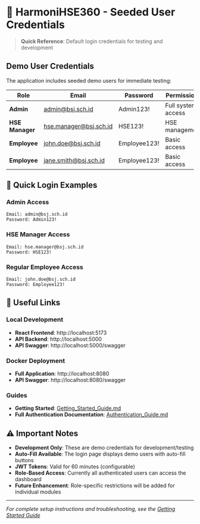 # 🔑 HarmoniHSE360 - Seeded User Credentials

> **Quick Reference**: Default login credentials for testing and development

## Demo User Credentials
The application includes seeded demo users for immediate testing:

| Role | Email | Password | Permissions |
|------|-------|----------|-------------|
| **Admin** | admin@bsj.sch.id | Admin123! | Full system access |
| **HSE Manager** | hse.manager@bsj.sch.id | HSE123! | HSE management |
| **Employee** | john.doe@bsj.sch.id | Employee123! | Basic access |
| **Employee** | jane.smith@bsj.sch.id | Employee123! | Basic access |

## 🚀 Quick Login Examples

### Admin Access
```
Email: admin@bsj.sch.id
Password: Admin123!
```

### HSE Manager Access  
```
Email: hse.manager@bsj.sch.id
Password: HSE123!
```

### Regular Employee Access
```
Email: john.doe@bsj.sch.id
Password: Employee123!
```

## 🔗 Useful Links

### Local Development
- **React Frontend**: http://localhost:5173
- **API Backend**: http://localhost:5000
- **API Swagger**: http://localhost:5000/swagger

### Docker Deployment
- **Full Application**: http://localhost:8080
- **API Swagger**: http://localhost:8080/swagger

### Guides
- **Getting Started**: [Getting_Started_Guide.md](./Getting_Started_Guide.md)
- **Full Authentication Documentation**: [Authentication_Guide.md](./Authentication_Guide.md)

## ⚠️ Important Notes

- **Development Only**: These are demo credentials for development/testing
- **Auto-Fill Available**: The login page displays demo users with auto-fill buttons
- **JWT Tokens**: Valid for 60 minutes (configurable)
- **Role-Based Access**: Currently all authenticated users can access the dashboard
- **Future Enhancement**: Role-specific restrictions will be added for individual modules

---
*For complete setup instructions and troubleshooting, see the [Getting Started Guide](./Getting_Started_Guide.md)*